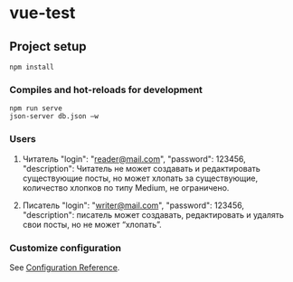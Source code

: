 # vue-test

## Project setup
```
npm install
```
### Compiles and hot-reloads for development
```
npm run serve
json-server db.json –w
```
### Users
1. Читатель
"login": "reader@mail.com",
"password": 123456,
"description": Читатель не может создавать и редактировать существующие посты, но может хлопать за существующие, количество хлопков по типу Medium, не ограничено.

2. Писатель
"login": "writer@mail.com",
"password": 123456,
"description": писатель может создавать, редактировать и удалять свои посты, но не может “хлопать”.

### Customize configuration
See [Configuration Reference](https://cli.vuejs.org/config/).

